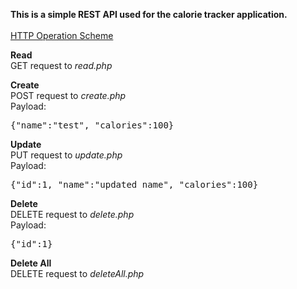 **This is a simple REST API used for the calorie tracker application.**<br/><br/>
<u>HTTP Operation Scheme</u>

<b>Read</b><br/>
GET request to <i>read.php</i>

<b>Create</b><br/>
POST request to <i>create.php</i><br/>
Payload:
<pre>{"name":"test", "calories":100}</pre>

<b>Update</b><br/>
PUT request to <i>update.php</i><br/>
Payload:
<pre>{"id":1, "name":"updated name", "calories":100}</pre>

<b>Delete</b><br/>
DELETE request to <i>delete.php</i><br/>
Payload:
<pre>{"id":1}</pre>

<b>Delete All</b><br/>
DELETE request to <i>deleteAll.php</i>